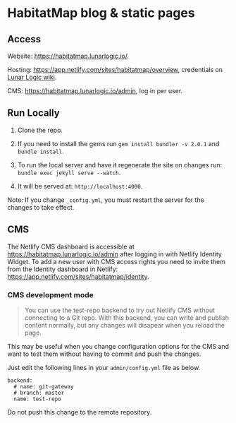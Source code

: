 # HabitatMap blog & static pages

## Access

Website: https://habitatmap.lunarlogic.io/.

Hosting: https://app.netlify.com/sites/habitatmap/overview, credentials on [Lunar Logic wiki](https://sites.google.com/llp.pl/wiki/projects/habitatmap).

CMS: https://habitatmap.lunarlogic.io/admin, log in per user.

## Run Locally

1. Clone the repo.

2. If you need to install the gems run `gem install bundler -v 2.0.1` and `bundle install`.

3. To run the local server and have it regenerate the site on changes run: `bundle exec jekyll serve --watch`.

4. It will be served at: `http://localhost:4000`.

Note: If you change `_config.yml`, you must restart the server for the changes to take effect.

## CMS

The Netlify CMS dashboard is accessible at https://habitatmap.lunarlogic.io/admin after logging in with Netlify Identity Widget.
To add a new user with CMS access rights you need to invite them from the Identity dashboard in Netlify: https://app.netlify.com/sites/habitatmap/identity.


### CMS development mode

> You can use the test-repo backend to try out Netlify CMS without connecting to a Git repo. With this backend, you can write and publish content normally, but any changes will disapear when you reload the page.

This may be useful when you change configuration options for the CMS and want to test them without having to commit and push the changes.

Just edit the following lines in your `admin/config.yml` file as below.

```
backend:
  # name: git-gateway
  # branch: master
  name: test-repo
```

Do not push this change to the remote repository.
